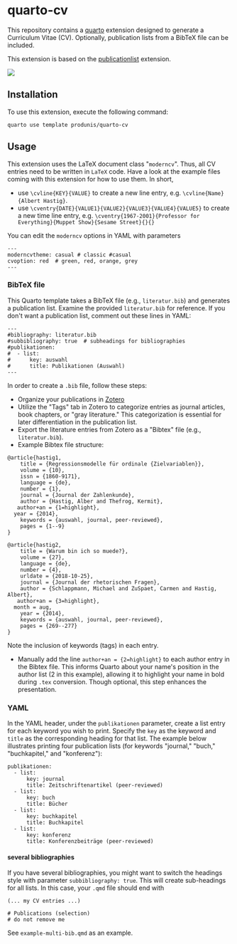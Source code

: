 # quarto-cv

This repository contains a [quarto](https://quarto.org) extension designed to generate a Curriculum Vitae (CV). Optionally, publication lists from a BibTeX file can be included. 

This extension is based on the [publicationlist](https://github.com/produnis/publicationlist) extension.


![](https://www.produnis.de/blog/posts/2021-04-19-publikationsliste-im-lebenslauf-mit-latex/lebenslauf.png)

## Installation

To use this extension, execute the following command:

`quarto use template produnis/quarto-cv`


## Usage
This extension uses the LaTeX document class "`moderncv`". Thus, all CV entries need to be written in `LaTeX` code. Have a look at the example files coming with this extension for how to use them. In short,

- use `\cvline{KEY}{VALUE}` to create a new line entry, e.g. `\cvline{Name}{Albert Hastig}`.
- use `\cventry{DATE}{VALUE1}{VALUE2}{VALUE3}{VALUE4}{VALUE5}` to create a new time line entry, e.g. `\cventry{1967-2001}{Professor for Everything}{Muppet Show}{Sesame Street}{}{}`

You can edit the `moderncv` options in YAML with parameters

```
---
moderncvtheme: casual # classic #casual
cvoption: red  # green, red, orange, grey
---
```
### BibTeX file

This Quarto template takes a BibTeX file (e.g., `literatur.bib`) and generates a publication list. Examine the provided `literatur.bib` for reference.
If you don't want a publication list, comment out these lines in YAML:

```
---
#bibliography: literatur.bib
#subbibliography: true  # subheadings for bibliographies
#publikationen:
#  - list:
#      key: auswahl
#      title: Publikationen (Auswahl)
---
```

In order to create a `.bib` file, follow these steps:

- Organize your publications in [Zotero](https://www.zotero.org)
- Utilize the "Tags" tab in Zotero to categorize entries as journal articles, book chapters, or "gray literature." This categorization is essential for later differentiation in the publication list.
- Export the literature entries from Zotero as a "Bibtex" file (e.g., `literatur.bib`).
- Example Bibtex file structure:

```
@article{hastig1,
    title = {Regressionsmodelle für ordinale {Zielvariablen}},
    volume = {10},
    issn = {1860-9171},
    language = {de},
    number = {1},
    journal = {Journal der Zahlenkunde},
    author = {Hastig, Alber and Thefrog, Kermit},
   author+an = {1=highlight},
  year = {2014},
    keywords = {auswahl, journal, peer-reviewed},
    pages = {1--9}
}

@article{hastig2,
    title = {Warum bin ich so muede?},
    volume = {27},
    language = {de},
    number = {4},
    urldate = {2018-10-25},
    journal = {Journal der rhetorischen Fragen},
    author = {Schlappmann, Michael and ZuSpaet, Carmen and Hastig, Albert},
   author+an = {3=highlight},
  month = aug,
    year = {2014},
    keywords = {auswahl, journal, peer-reviewed},
    pages = {269--277}
}
```
Note the inclusion of keywords (tags) in each entry.

- Manually add the line  `author+an = {2=highlight}` to each author entry in the Bibtex file. This informs Quarto about your name's position in the author list (2 in this example), allowing it to highlight your name in bold during  `.tex` conversion. Though optional, this step enhances the presentation.

### YAML

In the YAML header, under the `publikationen` parameter, create a list entry for each keyword you wish to print. Specify the `key` as the keyword and `title` as the corresponding heading for that list. The example below illustrates printing four publication lists (for keywords "journal," "buch," "buchkapitel," and "konferenz"):

```
publikationen:
  - list:
      key: journal
      title: Zeitschriftenartikel (peer-reviewed)
  - list:
      key: buch
      title: Bücher   
  - list:
      key: buchkapitel
      title: Buchkapitel
  - list:
      key: konferenz
      title: Konferenzbeiträge (peer-reviewed) 
```

#### several bibliographies
If you have several bibliographies, you might want to switch the headings style with parameter `subbibliography: true`. This will create sub-headings for all lists. In this case, your `.qmd` file should end with

```
(... my CV entries ...)

# Publications (selection)
# do not remove me

```

See `example-multi-bib.qmd` as an example.


